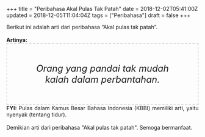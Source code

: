 +++
title = "Peribahasa Akal Pulas Tak Patah"
date = 2018-12-02T05:41:00Z
updated = 2018-12-05T11:04:04Z
tags = ["Peribahasa"]
draft = false
+++

<div dir="ltr" style="text-align: left;" trbidi="on"><div style="text-align: justify;">Berikut ini adalah arti dari peribahasa “Akal pulas tak patah”.</div><br /><div style="text-align: justify;"><b>Artinya:</b></div><div style="border: 2px dashed #ddd; font-size: 24px; height: auto; margin: 0 auto; padding: 50px; text-align: center; width: auto;"><i>Orang yang pandai tak mudah kalah dalam perbantahan.</i></div><div style="text-align: justify;"><b>FYI:</b> Pulas dalam Kamus Besar Bahasa Indonesia (KBBI) memiliki arti, yaitu nyenyak (tentang tidur).<br /><br /></div><div style="text-align: justify;">Demikian arti dari peribahasa "Akal pulas tak patah". Semoga bermanfaat.</div></div>
